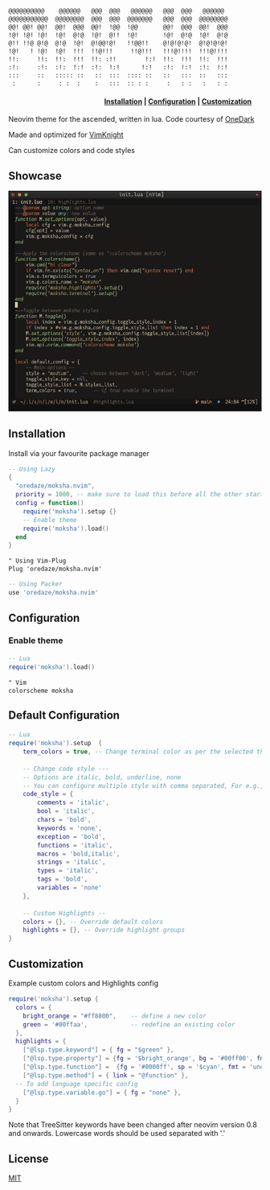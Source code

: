 ```
@@@@@@@@@@    @@@@@@   @@@  @@@   @@@@@@   @@@  @@@   @@@@@@
@@@@@@@@@@@  @@@@@@@@  @@@  @@@  @@@@@@@   @@@  @@@  @@@@@@@@
@@! @@! @@!  @@!  @@@  @@!  !@@  !@@       @@!  @@@  @@!  @@@
!@! !@! !@!  !@!  @!@  !@!  @!!  !@!       !@!  @!@  !@!  @!@
@!! !!@ @!@  @!@  !@!  @!@@!@!   !!@@!!    @!@!@!@!  @!@!@!@!
!@!   ! !@!  !@!  !!!  !!@!!!     !!@!!!   !!!@!!!!  !!!@!!!!
!!:     !!:  !!:  !!!  !!: :!!        !:!  !!:  !!!  !!:  !!!
:!:     :!:  :!:  !:!  :!:  !:!      !:!   :!:  !:!  :!:  !:!
:::     ::   ::::: ::   ::  :::  :::: ::   ::   :::  ::   :::
 :      :     : :  :    :   :::  :: : :     :   : :   :   : :
```
<h4><div align="right">
    <a href="#installation">Installation</a>
    <span> | </span>
    <a href="#default-configuration">Configuration</a>
    <span> | </span>
    <a href="#customization">Customization</a>
    <span> &nbsp;&nbsp;&nbsp; &nbsp; </span>
</div></h4>

Neovim theme for the ascended, written in lua. Code courtesy of [OneDark](https://github.com/navarasu/onedark.nvim)

Made and optimized for [VimKnight](https://github.com/oredaze/VimKnight)

Can customize colors and code styles

## Showcase
<p float="left">
<img src="screenshot.png">
</div></p>

## Installation
Install via your favourite package manager

```lua
-- Using Lazy
{
  "oredaze/moksha.nvim",
  priority = 1000, -- make sure to load this before all the other start plugins
  config = function()
    require('moksha').setup {}
    -- Enable theme
    require('moksha').load()
  end
}
```

```vim
" Using Vim-Plug
Plug 'oredaze/moksha.nvim'
```

```lua
-- Using Packer
use 'oredaze/moksha.nvim'
```

## Configuration

### Enable theme

```lua
-- Lua
require('moksha').load()
```

```vim
" Vim
colorscheme moksha
```

## Default Configuration

```lua
-- Lua
require('moksha').setup  {
    term_colors = true, -- Change terminal color as per the selected theme style

    -- Change code style ---
    -- Options are italic, bold, underline, none
    -- You can configure multiple style with comma separated, For e.g., keywords = 'italic,bold'
    code_style = {
        comments = 'italic',
        bool = 'italic',
        chars = 'bold',
        keywords = 'none',
        exception = 'bold',
        functions = 'italic',
        macros = 'bold,italic',
        strings = 'italic',
        types = 'italic',
        tags = 'bold',
        variables = 'none'
    },

    -- Custom Highlights --
    colors = {}, -- Override default colors
    highlights = {}, -- Override highlight groups
}
```

## Customization

Example custom colors and Highlights config

```lua
require('moksha').setup {
  colors = {
    bright_orange = "#ff8800",    -- define a new color
    green = '#00ffaa',            -- redefine an existing color
  },
  highlights = {
    ["@lsp.type.keyword"] = { fg = "$green" },
    ["@lsp.type.property"] = {fg = '$bright_orange', bg = '#00ff00', fmt = 'bold'},
    ["@lsp.type.function"] =  {fg = '#0000ff', sp = '$cyan', fmt = 'underline,italic'},
    ["@lsp.type.method"] = { link = "@function" },
  -- To add language specific config
    ["@lsp.type.variable.go"] = { fg = "none" },
  }
}
```
Note that TreeSitter keywords have been changed after neovim version 0.8 and onwards.
Lowercase words should be used separated with '.'

## License

[MIT](https://choosealicense.com/licenses/mit/)
